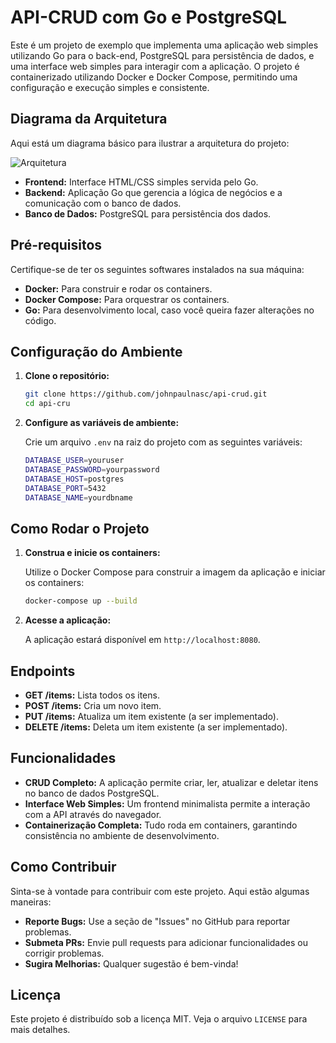 # API-CRUD com Go e PostgreSQL

Este é um projeto de exemplo que implementa uma aplicação web simples utilizando Go para o back-end, PostgreSQL para persistência de dados, e uma interface web simples para interagir com a aplicação. O projeto é containerizado utilizando Docker e Docker Compose, permitindo uma configuração e execução simples e consistente.

## Diagrama da Arquitetura

Aqui está um diagrama básico para ilustrar a arquitetura do projeto:

![Arquitetura](https://github.com/user-attachments/assets/15f3eab7-e17a-46ef-b170-59df28c17c75)

- **Frontend:** Interface HTML/CSS simples servida pelo Go.
- **Backend:** Aplicação Go que gerencia a lógica de negócios e a comunicação com o banco de dados.
- **Banco de Dados:** PostgreSQL para persistência dos dados.

## Pré-requisitos

Certifique-se de ter os seguintes softwares instalados na sua máquina:

- **Docker:** Para construir e rodar os containers.
- **Docker Compose:** Para orquestrar os containers.
- **Go:** Para desenvolvimento local, caso você queira fazer alterações no código.

## Configuração do Ambiente

1. **Clone o repositório:**

   ```bash
   git clone https://github.com/johnpaulnasc/api-crud.git
   cd api-cru
   
2. **Configure as variáveis de ambiente:**

   Crie um arquivo `.env` na raiz do projeto com as seguintes variáveis:
   ```bash
   DATABASE_USER=youruser
   DATABASE_PASSWORD=yourpassword
   DATABASE_HOST=postgres
   DATABASE_PORT=5432
   DATABASE_NAME=yourdbname

## Como Rodar o Projeto

1. **Construa e inicie os containers:**

   Utilize o Docker Compose para construir a imagem da aplicação e iniciar os containers:
   ```bash
   docker-compose up --build

2. **Acesse a aplicação:**

   A aplicação estará disponível em `http://localhost:8080`.
   
## Endpoints

- **GET /items:** Lista todos os itens.
- **POST /items:** Cria um novo item.
- **PUT /items:** Atualiza um item existente (a ser implementado).
- **DELETE /items:** Deleta um item existente (a ser implementado).

## Funcionalidades

- **CRUD Completo:** A aplicação permite criar, ler, atualizar e deletar itens no banco de dados PostgreSQL.
- **Interface Web Simples:** Um frontend minimalista permite a interação com a API através do navegador.
- **Containerização Completa:** Tudo roda em containers, garantindo consistência no ambiente de desenvolvimento.

## Como Contribuir

Sinta-se à vontade para contribuir com este projeto. Aqui estão algumas maneiras:
- **Reporte Bugs:** Use a seção de "Issues" no GitHub para reportar problemas.
- **Submeta PRs:** Envie pull requests para adicionar funcionalidades ou corrigir problemas.
- **Sugira Melhorias:** Qualquer sugestão é bem-vinda!

## Licença
Este projeto é distribuído sob a licença MIT. Veja o arquivo `LICENSE` para mais detalhes.
